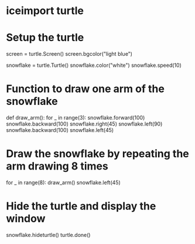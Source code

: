 # iceimport turtle

# Setup the turtle
screen = turtle.Screen()
screen.bgcolor("light blue")

snowflake = turtle.Turtle()
snowflake.color("white")
snowflake.speed(10)

# Function to draw one arm of the snowflake
def draw_arm():
    for _ in range(3):
        snowflake.forward(100)
        snowflake.backward(100)
        snowflake.right(45)
    snowflake.left(90)
    snowflake.backward(100)
    snowflake.left(45)

# Draw the snowflake by repeating the arm drawing 8 times
for _ in range(8):
    draw_arm()
    snowflake.left(45)

# Hide the turtle and display the window
snowflake.hideturtle()
turtle.done()
